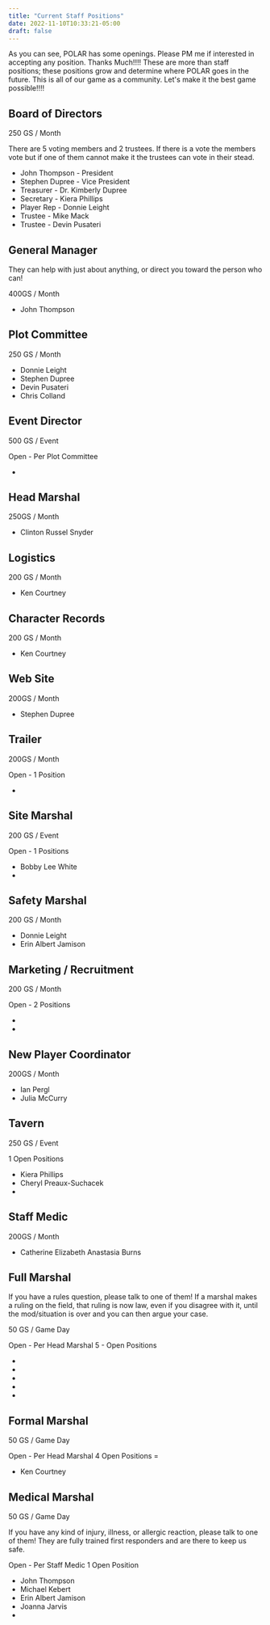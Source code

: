 ```yaml
---
title: "Current Staff Positions"
date: 2022-11-10T10:33:21-05:00
draft: false
---
```


As you can see, POLAR has some openings. Please PM me if interested in accepting any position. Thanks Much!!!!
These are more than staff positions; these positions grow and determine where POLAR goes in the future. This is all of our game as a community. Let's make it the best game possible!!!!

## Board of Directors

250 GS / Month

There are 5 voting members and 2 trustees. If there is a vote the members vote but if one of them cannot make it the trustees can vote in their stead. 

- John Thompson - President
- Stephen Dupree - Vice President
- Treasurer - Dr. Kimberly Dupree 
- Secretary - Kiera Phillips 
- Player Rep - Donnie Leight 
- Trustee - Mike Mack 
- Trustee - Devin Pusateri 

## General Manager

They can help with just about anything, or direct you toward the person who can!

400GS / Month

- John Thompson 

## Plot Committee 

250 GS / Month

- Donnie Leight 
- Stephen Dupree 
- Devin Pusateri
- Chris Colland  

## Event Director

500 GS / Event

Open - Per Plot Committee 

- 

## Head Marshal

250GS / Month

- Clinton Russel Snyder 

## Logistics

200 GS / Month

- Ken Courtney 

## Character Records

200 GS / Month

- Ken Courtney 

## Web Site

200GS / Month

- Stephen Dupree 

## Trailer

200GS / Month

Open - 1 Position

- 

## Site Marshal

200 GS / Event

Open - 1 Positions

- Bobby Lee White 
- 

## Safety Marshal

200 GS / Month

- Donnie Leight 
- Erin Albert Jamison

## Marketing / Recruitment

200 GS / Month

Open - 2 Positions

- 
- 

## New Player Coordinator

200GS / Month

- Ian Pergl 
- Julia McCurry 

## Tavern

250 GS / Event

1 Open Positions

- Kiera Phillips 
- Cheryl Preaux-Suchacek 
- 

## Staff Medic

200GS / Month

-   Catherine Elizabeth Anastasia Burns 

##   Full Marshal 

If you have a rules question, please talk to one of them! If a marshal makes a ruling on the field, that ruling is now law, even if you disagree with it, until the mod/situation is over and you can then argue your case.

50 GS / Game Day 

Open - Per Head Marshal  5 - Open Positions

- 
-  
-  
-  
- 

## Formal Marshal 

50 GS / Game Day 

Open - Per Head Marshal 4 Open Positions =

- Ken Courtney 

## Medical Marshal

50 GS / Game Day

If you have any kind of injury, illness, or allergic reaction, please talk to one of them! They are fully trained first responders and are there to keep us safe.

 Open - Per Staff Medic 1 Open Position 

- John Thompson 
- Michael Kebert 
- Erin Albert Jamison 
- Joanna Jarvis  
- 

